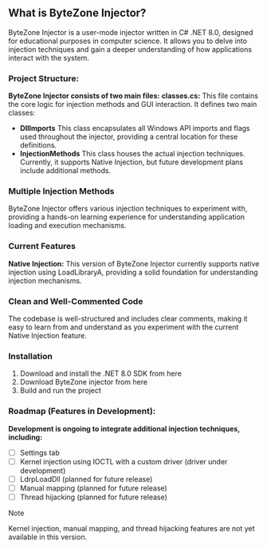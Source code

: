 ## What is ByteZone Injector?
ByteZone Injector is a user-mode injector written in C# .NET 8.0, designed for educational purposes in computer science. It allows you to delve into injection techniques and gain a deeper understanding of how applications interact with the system.

### Project Structure:
**ByteZone Injector consists of two main files:**
**classes.cs:**
This file contains the core logic for injection methods and GUI interaction. It defines two main classes:
- **DllImports**
This class encapsulates all Windows API imports and flags used throughout the injector, providing a central location for these definitions.
- **InjectionMethods**
This class houses the actual injection techniques. Currently, it supports Native Injection, but future development plans include additional methods.



### Multiple Injection Methods
ByteZone Injector offers various injection techniques to experiment with, providing a hands-on learning experience for understanding application loading and execution mechanisms. 


### Current Features
**Native Injection:**
This version of ByteZone Injector currently supports native injection using LoadLibraryA, providing a solid foundation for understanding injection mechanisms.

### Clean and Well-Commented Code
The codebase is well-structured and includes clear comments, making it easy to learn from and understand as you experiment with the current Native Injection feature.

### Installation
1. Download and install the .NET 8.0 SDK from here
2. Download ByteZone injector from here
3. Build and run the project
### Roadmap (Features in Development):
**Development is ongoing to integrate additional injection techniques, including:**
- [ ] Settings tab
- [ ] Kernel injection using IOCTL with a custom driver (driver under development)
- [ ] LdrpLoadDll (planned for future release)
- [ ] Manual mapping (planned for future release)
- [ ] Thread hijacking (planned for future release)

> [!NOTE]
> Kernel injection, manual mapping, and thread hijacking features are not yet available in this version.

